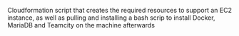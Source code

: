 Cloudformation script that creates the required resources to support an EC2 instance, as well as pulling and installing a bash scrip to install Docker, MariaDB and Teamcity on the machine afterwards
